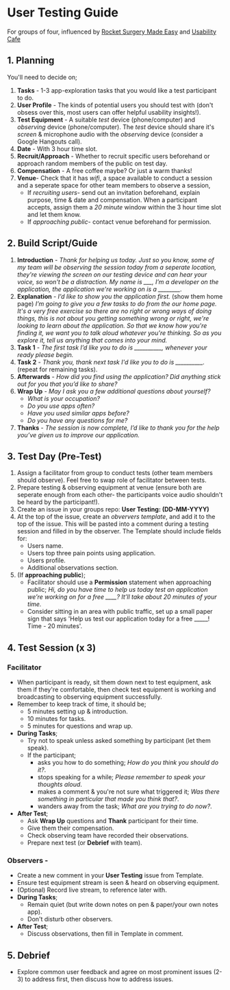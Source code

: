 # User Testing Guide 

For groups of four, influenced by [Rocket Surgery Made Easy](http://www.sensible.com/rsme.html) and [Usability Cafe](https://youtu.be/0YL0xoSmyZI)

## 1. Planning

You'll need to decide on;

1. **Tasks** - 1-3 app-exploration tasks that you would like a test participant to do.
2. **User Profile** - The kinds of potential users you should test with (don't obsess over this, most users can offer helpful usability insights!).
3. **Test Equipment** - A suitable *test* device (phone/computer) and *observing* device (phone/computer). The *test* device should share it's *screen* & microphone audio with the *observing* device (consider a Google Hangouts call).
3. **Date** - With 3 hour time slot.
4. **Recruit/Approach** - Whether to recruit specific users beforehand or approach random members of the public on test day.
6. **Compensation** - A free coffee maybe? Or just a warm thanks!
5. **Venue**- Check that it has *wifi*, a space available to conduct a session and a seperate space for other team members to observe a session, 
    - If *recruiting users*- send out an invitation beforehand, explain purpose, time & date and compensation. When a participant accepts, assign them a *20 minute* window within the 3 hour time slot and let them know. 
    - If *approaching public*- contact venue beforehand for permission. 


## 2. Build Script/Guide

1. **Introduction** - *Thank for helping us today. Just so you know, some of my team will be observing the session today from a seperate location, they're viewing the screen on our testing device and can hear your voice, so won't be a distraction. My name is ___, I’m a developer on the application, the application we're working on is a ________.*
2. **Explanation** - *I’d like to show you the application first.* (show them home page) *I’m going to give you a few tasks to do from the our home page. It's a very free exercise so there are no right or wrong ways of doing things, this is not about you getting something wrong or right, we're looking to learn about the application. So that we know how you're finding it, we want you to talk aloud whatever you're thinking. So as you explore it, tell us anything that comes into your mind.*
3. **Task 1** - *The first task I’d like you to do is __________, whenever your ready please begin.*
4. **Task 2** - *Thank you, thank next task I'd like you to do is __________.* (repeat for remaining tasks).
5. **Afterwards** - *How did you find using the application? Did anything stick out for you that you’d like to share?*
6. **Wrap Up** - *May I ask you a few additional questions about yourself?* 
   - *What is your occupation?* 
   - *Do you use apps often?*
   - *Have you used similar apps before?*
   - *Do you have any questions for me?*
7. **Thanks** - *The session is now complete, I’d like to thank you for the help you’ve given us to improve our application.* 


## 3. Test Day (Pre-Test)

1. Assign a facilitator from group to conduct tests (other team members should observe). Feel free to swap role of facilitator between tests.
2. Prepare testing & observing equipment at venue (ensure both are seperate enough from each other- the participants voice audio shouldn't be heard by the participant!).
3. Create an issue in your groups repo:  **User Testing: (DD-MM-YYYY)**
4. At the top of the issue, create an *obververs template*, and add it to the top of the issue. This will be pasted into a comment during a testing session and filled in by the observer. The Template should include fields for:  
   - Users name.
   - Users top three pain points using application.
   - Users profile.  
   - Additional observations section.
5. (If **approaching public**); 
   - Facilitator should use a **Permission** statement when approaching public; *Hi, do you have time to help us today test an application we’re working on for a free ____? It’ll take about 20 minutes of your time.*
   - Consider sitting in an area with public traffic, set up a small paper sign that says 'Help us test our application today for a free _____! Time - 20 minutes'.

## 4. Test Session (x 3)

### Facilitator 

- When participant is ready, sit them down next to test equipment, ask them if they're comfortable, then check test equipment is working and broadcasting to observing equipment successfully.
- Remember to keep track of time, it should be;
    - 5 minutes setting up & introduction.
    - 10 minutes for tasks.
    - 5 minutes for questions and wrap up.
- **During Tasks**;
    - Try not to speak unless asked something by participant (let them speak).
    - If the participant;
        - asks you how to do something; _How do you think you should do it?_.
        - stops speaking for a while; _Please remember to speak your thoughts aloud_.
        - makes a comment & you're not sure what triggered it; _Was there something in particular that made you think that?_.
        - wanders away from the task; _What are you trying to do now?_.
 - **After Test**;
    - Ask **Wrap Up** questions and **Thank** participant for their time.
    - Give them their compensation.
    - Check observing team have recorded their observations.
    - Prepare next test (or **Debrief** with team).
    
### Observers - 
- Create a new comment in your **User Testing** issue from Template.
- Ensure test equipment stream is seen & heard on observing equipment.
- (Optional) Record live stream, to reference later with.
- **During Tasks**;
    - Remain quiet (but write down notes on pen & paper/your own notes app).
    - Don't disturb other observers.
- **After Test**;
    - Discuss observations, then fill in Template in comment.


## 5. Debrief

- Explore common user feedback and agree on most prominent issues (2-3) to address first, then discuss how to address issues.
